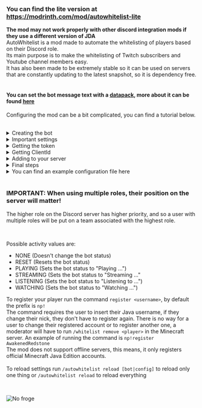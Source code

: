 ### You can find the lite version at https://modrinth.com/mod/autowhitelist-lite

**The mod may not work properly with other discord integration mods if they use a different version of JDA**
<br/>
AutoWhitelist is a mod made to automate the whitelisting of players based on their Discord role.  
Its main purpose is to make the whitelisting of Twitch subscribers and Youtube channel members easy.
<br/>
It has also been made to be extremely stable so it can be used on servers that are constantly updating to the latest snapshot, so it is dependency free.
<br/>
<br/>

#### You can set the bot message text with a <u>datapack</u>, more about it can be found <u>[here](https://github.com/NucleoidMC/Server-Translations#usage)</u>

Configuring the mod can be a bit complicated, you can find a tutorial below.
<br/>
<br/>

<details>
<summary>Creating the bot</summary>

![Creating the bot](https://cdn.glitch.global/b4fe08b2-a216-4ca6-a836-38b072b573c1/create_bot.gif)
</details>

<details>
<summary>Important settings</summary>

![Important settings](https://cdn.glitch.global/b4fe08b2-a216-4ca6-a836-38b072b573c1/bot_sttings.gif)
</details>

<details>
<summary>Getting the token</summary>

![Getting the token](https://cdn.glitch.global/b4fe08b2-a216-4ca6-a836-38b072b573c1/Screenshot_1403.png)
</details>

<details>
<summary>Getting ClientId</summary>

![Getting ClientId](https://cdn.glitch.global/b4fe08b2-a216-4ca6-a836-38b072b573c1/Screenshot_1405.png)
</details>

<details>
<summary>Adding to your server</summary>

![Adding to your server](https://cdn.glitch.global/0efc937f-9a16-4877-a535-7e0839b5f61c/Peek%202022-06-17%2022-44.gif?v=1655516745674)
</details>

<details>
<summary>Final steps</summary>

On the config file, `entries` will be empty by default, there you will configure what the server will do when whitelisting the players.
There are **4** types of entries, for vanilla you have `TEAM` and `COMMAND`, if you have luckperms you can also use `LUCKPERMS_GROUP` and `LUCKPERMS_PERMISSION`.
All of them takes a list of `roleIds` that will be used to whitelist the players, and a `type` that will be used to determine what the server will do when whitelisting the players.
The default format is
```json5
{
    "roleIds": ["Discord role id"],
    "type": "TYPE"
}
```

<details>
<summary>Team example</summary>

```json5
{
    "roleIds": ["Discord role id"],
    "type": "TEAM",
    "team": "minecraft_team_name"
}
```
</details>
<details>
<summary>Command example</summary>

```json5
{
    "roleIds": ["Discord role id"],
    "type": "COMMAND",
    "addCommand": "/pardon %player%",
    "removeCommand": "/ban %player%"
}
```
</details>
<details>
<summary>Luckperms examples</summary>

<details>
<summary>Group examples</summary>

```json5
{
    "roleIds": ["Discord role id"],
    "type": "LUCKPERMS_GROUP",
    "group": "TIER_1"
}
```
</details>
<details>
<summary>Permission examples</summary>

```json5
{
    "roleIds": ["Discord role id"],
    "type": "LUCKPERMS_PERMISSION",
    "permission": "minecraft.command.teleport"
}
```
</details>
</details>

The `admins` entry is an option that allows the users in it to use the developer commands. In the option you put the ID of the users you want to have access to the dev commands.
</details>

<details>
<summary>You can find an example configuration file here</summary>

```json5
{
	// No touchy!
	"devVersion": false,
	// When enabled it will keep a cache of previous registered users and will use it to automatically add the user back (if they have the proper role)
	"enableWhitelistCache": true,
	// The period the mod looks for outdated and invalid entries, this is an extra action to guarantee everything is updated
	"updatePeriod": 60,
	// A list of ids to allow users to use the debug commands
	"admins": [
		"387745099204919297",
		"483715272960901120",
		"302481489897979905"
	],
	// The activity shown on the bot status
	"botActivityType": "PLAYING",
	// The bot command prefix
	"prefix": "np!",
	// Your bot token. Never share it, anyone with it has full control of the bot
	"token": "NEVER SHARE YOUR BOT TOKEN",
	"clientId": "937880657697308682",
	"discordServerId": "894529860145920118",
	// The whitelist entry settings, please refer to the documentation to set them up
	"entries": [
		{
			"roleIds": [
				"744941527545020468"
			],
			"type": "TEAM",
			"team": "team1"
		}
	]
}
```
</details>

<br/>

### IMPORTANT: When using multiple roles, their position on the server will matter!
The higher role on the Discord server has higher priority, and so a user with multiple roles will be put on a team associated with the highest role.

<br/>

Possible activity values are:
- NONE (Doesn't change the bot status)
- RESET (Resets the bot status)
- PLAYING (Sets the bot status to "Playing ...")
- STREAMING (Sets the bot status to "Streaming ..."
- LISTENING (Sets the bot status to "Listening to ...")
- WATCHING (Sets the bot status to "Watching ...")

To register your player run the command `register <username>`, by default the prefix is `np!`  
The command requires the user to insert their Java username, if they change their nick, they don't have to register again.
There is no way for a user to change their registered account or to register another one, a moderator will have to run `/whitelist remove <player>` in the Minecraft server.
An example of running the command is `np!register AwakenedRedstone`  
The mod does not support offline servers, this means, it only registers official Minecraft Java Edition accounts.
<br/>  
To reload settings run `/autowhitelist reload [bot|config]` to reload only one thing or `/autowhitelist reload` to reload everything

<br/>

![No froge](https://i.ibb.co/yphNcXz/fabric-only-banner.png)